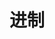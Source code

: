 # 进制

<!--stackedit_data:
eyJoaXN0b3J5IjpbMzQ4MDE5MTcwLDM0ODAxOTE3MCwzNDgwMT
kxNzAsMzMyNjM1MjgyLDM0ODAxOTE3MF19
-->